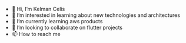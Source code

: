 - 👋 Hi, I’m Kelman Celis
- 👀 I’m interested in learning about new technologies and architectures
- 🌱 I’m currently learning aws products
- 💞️ I’m looking to collaborate on flutter projects
- 📫 How to reach me 

<!---
kelmancelisdeveloper/kelmancelisdeveloper is a ✨ special ✨ repository because its `README.md` (this file) appears on your GitHub profile.
You can click the Preview link to take a look at your changes.
--->
